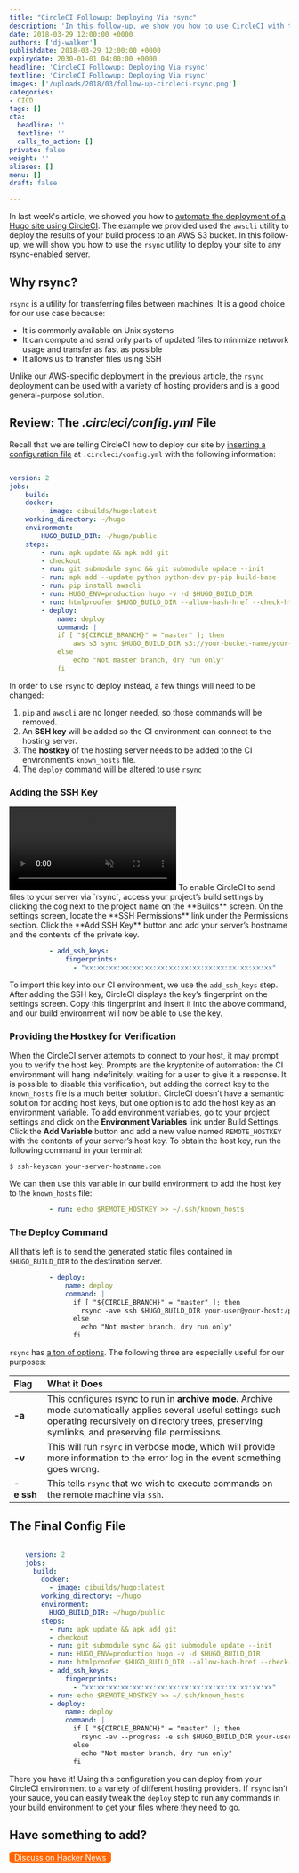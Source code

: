 ```yaml
---
title: "CircleCI Followup: Deploying Via rsync"
description: 'In this follow-up, we show you how to use CircleCI with the `rsync` utility to deploy your site to any rsync-enabled server'
date: 2018-03-29 12:00:00 +0000
authors: ['dj-walker']
publishdate: 2018-03-29 12:00:00 +0000
expirydate: 2030-01-01 04:00:00 +0000
headline: 'CircleCI Followup: Deploying Via rsync'
textline: 'CircleCI Followup: Deploying Via rsync'
images: ['/uploads/2018/03/follow-up-circleci-rsync.png']
categories: 
- CICD
tags: []
cta:
  headline: ''
  textline: ''
  calls_to_action: []
private: false
weight: ''
aliases: []
menu: []
draft: false

---
```

In last week's article, we showed you how to [automate the deployment of a Hugo site using CircleCI](/blog/automate-deploy-w-circle-ci). The example we provided used the `awscli` utility to deploy the results of your build process to an AWS S3 bucket. In this follow-up, we will show you how to use the `rsync` utility to deploy your site to any rsync-enabled server.


## Why rsync?

`rsync` is a utility for transferring files between machines. It is a good choice for our use case because:


- It is commonly available on Unix systems
- It can compute and send only parts of updated files to minimize network usage and transfer as fast as possible
- It allows us to transfer files using SSH

Unlike our AWS-specific deployment in the previous article, the `rsync` deployment can be used with a variety of hosting providers and is a good general-purpose solution.



## Review: The *.circleci/config.yml* File

Recall that we are telling CircleCI how to deploy our site by [inserting a configuration file](/blog/automate-deploy-w-circle-ci#configuring-your-deployment) at `.circleci/config.yml` with the following information:

```yaml

version: 2
jobs:
    build:
    docker:
        - image: cibuilds/hugo:latest
    working_directory: ~/hugo
    environment:
        HUGO_BUILD_DIR: ~/hugo/public
    steps:
        - run: apk update && apk add git
        - checkout
        - run: git submodule sync && git submodule update --init
        - run: apk add --update python python-dev py-pip build-base
        - run: pip install awscli
        - run: HUGO_ENV=production hugo -v -d $HUGO_BUILD_DIR
        - run: htmlproofer $HUGO_BUILD_DIR --allow-hash-href --check-html --empty-alt-ignore --disable-external
        - deploy:
            name: deploy
            command: |
            if [ "${CIRCLE_BRANCH}" = "master" ]; then
                aws s3 sync $HUGO_BUILD_DIR s3://your-bucket-name/your-subfolder --delete
            else
                echo "Not master branch, dry run only"
            fi
```
In order to use `rsync` to deploy instead, a few things will need to be changed:


1. `pip` and `awscli` are no longer needed, so those commands will be removed.
2. An **SSH key** will be added so the CI environment can connect to the hosting server.
3. The **hostkey** of the hosting server needs to be added to the CI environment’s `known_hosts` file.
4. The `deploy` command will be altered to use `rsync`

### Adding the SSH Key
<video playsinline="true" autoplay="true" muted="" loop="true">
    <source src="/video/circleci_add_ssh_key.webm" type="video/webm">
    <source src="/video/circleci_add_ssh_key.webm.mp4" type="video/mp4">
</video>
To enable CircleCI to send files to your server via `rsync`, access your project’s build settings by clicking the cog next to the project name on the **Builds** screen. On the settings screen, locate the **SSH Permissions** link under the Permissions section. Click the **Add SSH Key** button and add your server’s hostname and the contents of the private key.

```yaml
          - add_ssh_keys:
              fingerprints:
                - "xx:xx:xx:xx:xx:xx:xx:xx:xx:xx:xx:xx:xx:xx:xx:xx"
```

To import this key into our CI environment, we use the `add_ssh_keys` step. After adding the SSH key, CircleCI displays the key’s fingerprint on the settings screen. Copy this fingerprint and insert it into the above command, and our build environment will now be able to use the key.

### Providing the Hostkey for Verification
When the CircleCI server attempts to connect to your host, it may prompt you to verify the host key. Prompts are the kryptonite of automation: the CI environment will hang indefinitely, waiting for a user to give it a response. It is possible to disable this verification, but adding the correct key to the `known_hosts` file is a much better solution. CircleCI doesn’t have a semantic solution for adding host keys, but one option is to add the host key as an environment variable. To add environment variables, go to your project settings and click on the **Environment Variables** link under Build Settings. Click the **Add Variable** button and add a new value named `REMOTE_HOSTKEY` with the contents of your server’s host key. To obtain the host key, run the following command in your terminal:

```bash
$ ssh-keyscan your-server-hostname.com
```

We can then use this variable in our build environment to add the host key to the `known_hosts` file:

```yaml
          - run: echo $REMOTE_HOSTKEY >> ~/.ssh/known_hosts
```

### The Deploy Command
All that’s left is to send the generated static files contained in `$HUGO_BUILD_DIR` to the destination server.

```yaml
          - deploy:
              name: deploy
              command: |
                if [ "${CIRCLE_BRANCH}" = "master" ]; then
                  rsync -ave ssh $HUGO_BUILD_DIR your-user@your-host:/path/to/your/website
                else
                  echo "Not master branch, dry run only"
                fi
```

`rsync` has [a ton of options](https://ss64.com/bash/rsync_options.html). The following three are especially useful for our purposes:

| Flag | What it Does |
|:---|:---|
| **-a** | This configures rsync to run in **archive mode.** Archive mode automatically applies several useful settings such operating recursively on directory trees, preserving symlinks, and preserving file permissions. |
| **-v** | This will run `rsync` in verbose mode, which will provide more information to the error log in the event something goes wrong. |
| **-e&nbsp;ssh** | This tells `rsync` that we wish to execute commands on the remote machine via `ssh`. |
  
## The Final Config File
```yaml

    version: 2
    jobs:
      build:
        docker:
          - image: cibuilds/hugo:latest
        working_directory: ~/hugo
        environment:
          HUGO_BUILD_DIR: ~/hugo/public
        steps:
          - run: apk update && apk add git
          - checkout
          - run: git submodule sync && git submodule update --init
          - run: HUGO_ENV=production hugo -v -d $HUGO_BUILD_DIR
          - run: htmlproofer $HUGO_BUILD_DIR --allow-hash-href --check-html --empty-alt-ignore --disable-external
          - add_ssh_keys:
              fingerprints:
                - "xx:xx:xx:xx:xx:xx:xx:xx:xx:xx:xx:xx:xx:xx:xx:xx"
          - run: echo $REMOTE_HOSTKEY >> ~/.ssh/known_hosts
          - deploy:
              name: deploy
              command: |
                if [ "${CIRCLE_BRANCH}" = "master" ]; then
                  rsync -av --progress -e ssh $HUGO_BUILD_DIR your-user@your-host:/path/to/your/website
                else
                  echo "Not master branch, dry run only"
                fi
```
There you have it! Using this configuration you can deploy from your CircleCI environment to a variety of different hosting providers. If `rsync` isn’t your sauce, you can easily tweak the `deploy` step to run any commands in your build environment to get your files where they need to go.

## Have something to add?

<a style="background: #F60; display: inline-block; border-radius: 5px; color: white; padding: 2px 9px; font-size: 14px;" href="https://news.ycombinator.com/item?id=16710224">Discuss on Hacker News</a>
